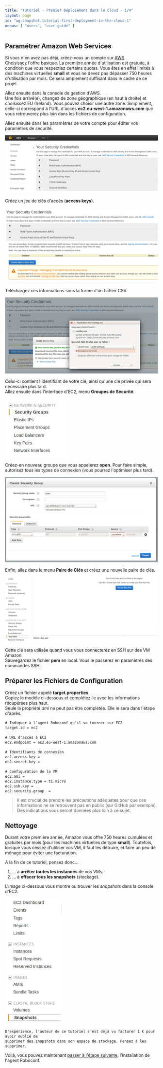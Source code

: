 ```yaml
---
title: "Tutoriel - Premier Déploiement dans le Cloud - 1/4"
layout: page
id: "ug.snapshot.tutorial-first-deployment-in-the-cloud-1"
menus: [ "users", "user-guide" ]
---
```


## Paramétrer Amazon Web Services

Si vous n'en avez pas déjà, créez-vous un compte sur [AWS](http://aws.amazon.com/fr/).    
Choisissez l'offre basique. La première année d'utilisation est gratuite, à condition que vous respectiez certains quotas.
Vous êtes en effet limités à des machines virtuelles **small** et vous ne devez pas dépasser 750 
heures d'utilisation par mois. Ce sera amplement suffisant dans le cadre de ce projet.

Allez ensuite dans la console de gestion d'AWS.  
Une fois arrivé(e), changez de zone géographique (en haut à droite) et choisissez EU (Ireland).
Vous pouvez choisir une autre zone. Simplement, celle-ci correspond à l'URL d'accès **ec2.eu-west-1.amazonaws.com**
que vous retrouverez plus loin dans les fichiers de configuration.

Allez ensuite dans les paramètres de votre compte pour éditer vos paramètres de sécurité.

<img src="/resources/img/tutorial-aws-security-credentials.jpg" alt="Paramètres de sécurité" class="gs" />

Créez un jeu de clés d'accès (**access keys**).

<img src="/resources/img/tutorial-aws-new-access-key.jpg" alt="Créer une nouvelle clé d'accès" class="gs" />

Téléchargez ces informations sous la forme d'un fichier CSV.

<img src="/resources/img/tutorial-aws-download-access-key.jpg" alt="Télécharger la nouvelle clé d'accès" class="gs" />

Celui-ci contient l'identifiant de votre clé, ainsi qu'une clé privée qui sera nécessaire plus tard.  
Allez ensuite dans l'interface d'EC2, menu **Groupes de Sécurité**.

<img src="/resources/img/tutorial-aws-security-groups-menu.jpg" alt="Accéder aux groupes de sécurité" />

Créez-en nouveau groupe que vous appelerez **open**. Pour faire simple, autorisez tous les types de connexion
(vous pourrez l'optimiser plus tard).

<img src="/resources/img/tutorial-aws-new-security-group.jpg" alt="Nouveau groupe de sécurité" class="gs" />

Enfin, allez dans le menu **Paire de Clés** et créez une nouvelle paire de clés.

<img src="/resources/img/tutorial-aws-new-key-pair.jpg" alt="Nouvelle paire de clés" class="gs" />

Cette clé sera utilisée quand vous vous connecterez en SSH sur des VM Amazon.  
Sauvegardez le fichier **pem** en local. Vous le passerez en paramètres des commandes SSH.


## Préparer les Fichiers de Configuration

Créez un fichier appelé **target.properties**.  
Copiez le modèle ci-dessous et complétez-le avec les informations récupérées plus haut.  
Seule la propriété *ami* ne peut pas être complétée. Elle le sera dans l'étape d'après.

``` properties
# Indiquer à l'agent Roboconf qu'il va tourner sur EC2
target.id = ec2

# URL d'accès à EC2
ec2.endpoint = ec2.eu-west-1.amazonaws.com

# Identifiants de connexion
ec2.access.key = 
ec2.secret.key = 

# Configuration de la VM
ec2.ami	= 
ec2.instance.type = t1.micro
ec2.ssh.key = 
ec2.security.group	= 
```

> Il est crucial de prendre les précautions adéquates pour que ces informations ne se retrouvent pas en public 
> (sur GitHub par exemple).  
> Des indications vous seront données plus loin à ce sujet.


## Nettoyage

Durant votre première année, Amazon vous offre 750 heures cumulées et gratuites par mois (pour les machines
virtuelles de type **small**). Toutefois, lorsque vous cessez d'utiliser vos VM, il faut les détruire, et
faire un peu de ménage pour éviter une facturation.

A la fin de ce tutoriel, pensez donc...

1. ... à **arrêter toutes les instances** de vos VMs.
2. ... à **effacer tous les snapshots** (stockage).

L'image ci-dessous vous montre où trouver les *snapshots* dans la console d'EC2.

<img src="/resources/img/tutorial-aws-snapshots.jpg" alt="Emplacement des snapshots" />

<!-- -->

	D'expérience, l'auteur de ce tutoriel s'est déjà vu facturer 1 € pour avoir oublié de 
	supprimer des snapshots dans son espace de stockage. Pensez à les supprimer.

Voilà, vous pouvez maintenant [passer à l'étape suivante](tutoriel-premier-deploiement-dans-le-cloud-2.html),
l'installation de l'agent Roboconf.
